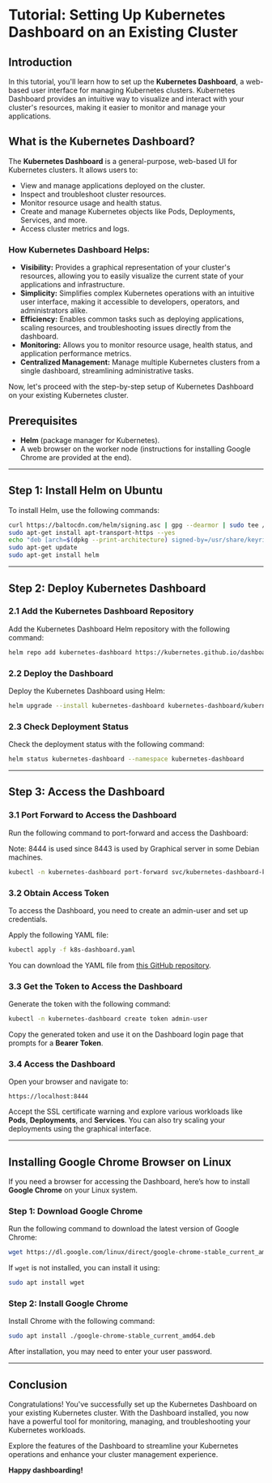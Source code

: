 # Tutorial: Setting Up Kubernetes Dashboard on an Existing Cluster

## Introduction
In this tutorial, you'll learn how to set up the **Kubernetes Dashboard**, a web-based user interface for managing Kubernetes clusters. Kubernetes Dashboard provides an intuitive way to visualize and interact with your cluster's resources, making it easier to monitor and manage your applications.

## What is the Kubernetes Dashboard?
The **Kubernetes Dashboard** is a general-purpose, web-based UI for Kubernetes clusters. It allows users to:
- View and manage applications deployed on the cluster.
- Inspect and troubleshoot cluster resources.
- Monitor resource usage and health status.
- Create and manage Kubernetes objects like Pods, Deployments, Services, and more.
- Access cluster metrics and logs.

### How Kubernetes Dashboard Helps:
- **Visibility:** Provides a graphical representation of your cluster's resources, allowing you to easily visualize the current state of your applications and infrastructure.
- **Simplicity:** Simplifies complex Kubernetes operations with an intuitive user interface, making it accessible to developers, operators, and administrators alike.
- **Efficiency:** Enables common tasks such as deploying applications, scaling resources, and troubleshooting issues directly from the dashboard.
- **Monitoring:** Allows you to monitor resource usage, health status, and application performance metrics.
- **Centralized Management:** Manage multiple Kubernetes clusters from a single dashboard, streamlining administrative tasks.

Now, let's proceed with the step-by-step setup of Kubernetes Dashboard on your existing Kubernetes cluster.


## Prerequisites
- **Helm** (package manager for Kubernetes).
- A web browser on the worker node (instructions for installing Google Chrome are provided at the end).

---

## Step 1: Install Helm on Ubuntu
To install Helm, use the following commands:

```bash
curl https://baltocdn.com/helm/signing.asc | gpg --dearmor | sudo tee /usr/share/keyrings/helm.gpg > /dev/null
sudo apt-get install apt-transport-https --yes
echo "deb [arch=$(dpkg --print-architecture) signed-by=/usr/share/keyrings/helm.gpg] https://baltocdn.com/helm/stable/debian/ all main" | sudo tee /etc/apt/sources.list.d/helm-stable-debian.list
sudo apt-get update
sudo apt-get install helm
```

---

## Step 2: Deploy Kubernetes Dashboard

### 2.1 Add the Kubernetes Dashboard Repository
Add the Kubernetes Dashboard Helm repository with the following command:

```bash
helm repo add kubernetes-dashboard https://kubernetes.github.io/dashboard/
```

### 2.2 Deploy the Dashboard
Deploy the Kubernetes Dashboard using Helm:

```bash
helm upgrade --install kubernetes-dashboard kubernetes-dashboard/kubernetes-dashboard --create-namespace --namespace kubernetes-dashboard
```

### 2.3 Check Deployment Status
Check the deployment status with the following command:

```bash
helm status kubernetes-dashboard --namespace kubernetes-dashboard
```

---

## Step 3: Access the Dashboard

### 3.1 Port Forward to Access the Dashboard
Run the following command to port-forward and access the Dashboard:

Note: 8444 is used since 8443 is used by Graphical server in some Debian machines.

```bash
kubectl -n kubernetes-dashboard port-forward svc/kubernetes-dashboard-kong-proxy 8444:443
```

### 3.2 Obtain Access Token
To access the Dashboard, you need to create an admin-user and set up credentials.

Apply the following YAML file:

```bash
kubectl apply -f k8s-dashboard.yaml
```

You can download the YAML file from [this GitHub repository](https://github.com/devopscert202/ckacoursenov24/blob/main/k8s/labs/k8s-dashboard.yaml).

### 3.3 Get the Token to Access the Dashboard
Generate the token with the following command:

```bash
kubectl -n kubernetes-dashboard create token admin-user
```

Copy the generated token and use it on the Dashboard login page that prompts for a **Bearer Token**.

### 3.4 Access the Dashboard
Open your browser and navigate to:

```
https://localhost:8444
```

Accept the SSL certificate warning and explore various workloads like **Pods**, **Deployments**, and **Services**. You can also try scaling your deployments using the graphical interface.

---

## Installing Google Chrome Browser on Linux

If you need a browser for accessing the Dashboard, here’s how to install **Google Chrome** on your Linux system.

### Step 1: Download Google Chrome
Run the following command to download the latest version of Google Chrome:

```bash
wget https://dl.google.com/linux/direct/google-chrome-stable_current_amd64.deb
```

If `wget` is not installed, you can install it using:

```bash
sudo apt install wget
```

### Step 2: Install Google Chrome
Install Chrome with the following command:

```bash
sudo apt install ./google-chrome-stable_current_amd64.deb
```

After installation, you may need to enter your user password.

---

## Conclusion
Congratulations! You've successfully set up the Kubernetes Dashboard on your existing Kubernetes cluster. With the Dashboard installed, you now have a powerful tool for monitoring, managing, and troubleshooting your Kubernetes workloads.

Explore the features of the Dashboard to streamline your Kubernetes operations and enhance your cluster management experience.

**Happy dashboarding!**
